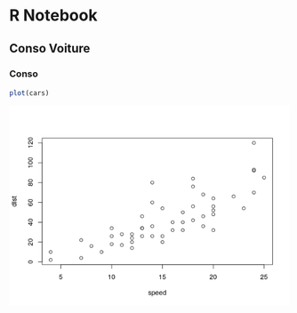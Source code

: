 R Notebook
================

## Conso Voiture

### Conso

``` r
plot(cars)
```

![](EcoG12_files/figure-gfm/unnamed-chunk-1-1.png)<!-- -->
